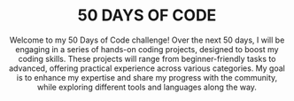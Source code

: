 <div align="center">
<h1>50 DAYS OF CODE</h1>
Welcome to my 50 Days of Code challenge! Over the next 50 days, I will be engaging in a series of hands-on coding projects, designed to boost my coding skills. These projects will range from beginner-friendly tasks to advanced, offering practical experience across various categories. My goal is to enhance my expertise and share my progress with the community, while exploring different tools and languages along the way.
</div>
